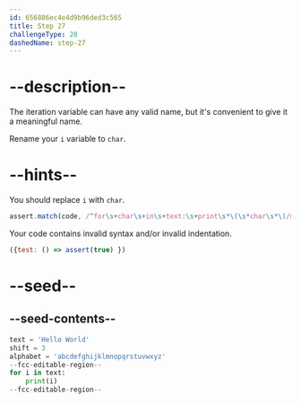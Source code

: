 ```yaml
---
id: 656886ec4e4d9b96ded3c565
title: Step 27
challengeType: 20
dashedName: step-27
---
```


# --description--

The iteration variable can have any valid name, but it's convenient to give it a meaningful name.

Rename your `i` variable to `char`.

# --hints--

You should replace `i` with `char`. 

```js
assert.match(code, /^for\s+char\s+in\s+text:\s+print\s*\(\s*char\s*\)/m)
```

Your code contains invalid syntax and/or invalid indentation.

```js
({test: () => assert(true) })
```

# --seed--

## --seed-contents--

```py
text = 'Hello World'
shift = 3
alphabet = 'abcdefghijklmnopqrstuvwxyz'
--fcc-editable-region--
for i in text:
    print(i)
--fcc-editable-region--
```
